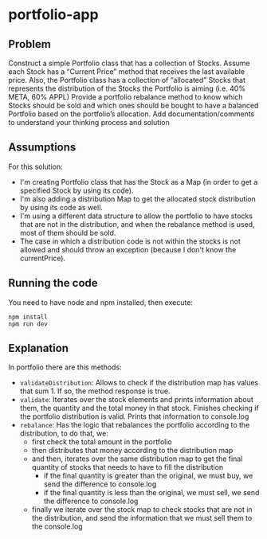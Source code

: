 # portfolio-app

## Problem

Construct a simple Portfolio class that has a collection of Stocks. Assume each Stock has a “Current Price” method that receives the last available price. Also, the Portfolio class has a collection of “allocated” Stocks that represents the distribution of the Stocks the Portfolio is aiming (i.e. 40% META, 60% APPL)
Provide a portfolio rebalance method to know which Stocks should be sold and which ones should be bought to have a balanced Portfolio based on the portfolio’s allocation.
Add documentation/comments to understand your thinking process and solution

## Assumptions

For this solution:
- I'm creating Portfolio class that has the Stock as a Map (in order to get a specified Stock by using its code). 
- I'm also adding a distribution Map to get the allocated stock distribution by using its code as well.
- I'm using a different data structure to allow the portfolio to have stocks that are not in the distribution, and when the rebalance method is used, most of them should be sold. 
- The case in which a distribution code is not within the stocks is not allowed and should throw an exception (because I don't know the currentPrice).

## Running the code

You need to have node and npm installed, then execute:

```
npm install
npm run dev
```

## Explanation

In portfolio there are this methods:

- `validateDistribution`: Allows to check if the distribution map has values that sum 1. If so, the method response is true.
- `validate`: Iterates over the stock elements and prints information about them, the quantity and the total money in that stock. Finishes checking if the portfolio distribution is valid. Prints that information to console.log
- `rebalance`: Has the logic that rebalances the portfolio according to the distribution, to do that, we:
  - first check the total amount in the portfolio
  - then distributes that money according to the distribution map
  - and then, iterates over the same distribution map to get the final quantity of stocks that needs to have to fill the distribution
    - if the final quantity is greater than the original, we must buy, we send the difference to console.log
    - if the final quantity is less than the original, we must sell, we send the difference to console.log
  - finally we iterate over the stock map to check stocks that are not in the distribution, and send the information that we must sell them to the console.log

